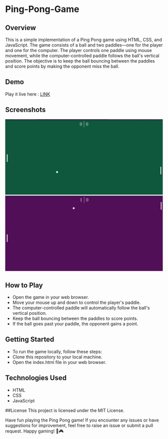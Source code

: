 # Ping-Pong-Game

## Overview
This is a simple implementation of a Ping Pong game using HTML, CSS, and JavaScript. The game consists of a ball and two paddles—one for the player and one for the computer. The player controls one paddle using mouse movement, while the computer-controlled paddle follows the ball's vertical position. The objective is to keep the ball bouncing between the paddles and score points by making the opponent miss the ball.

## Demo
Play it live here : [LINK](https://ping-pong-game-alpha.vercel.app/)


## Screenshots

![Start Screen](images/pp1.jpg)
![Game Screen](images/pp2.jpg)


## How to Play
- Open the game in your web browser.
- Move your mouse up and down to control the player's paddle.
- The computer-controlled paddle will automatically follow the ball's vertical position.
- Keep the ball bouncing between the paddles to score points.
- If the ball goes past your paddle, the opponent gains a point.

## Getting Started

- To run the game locally, follow these steps:
- Clone this repository to your local machine.
- Open the index.html file in your web browser.
## Technologies Used
- HTML
- CSS
- JavaScript


##License
This project is licensed under the MIT License.

Have fun playing the Ping Pong game! If you encounter any issues or have suggestions for improvement, feel free to raise an issue or submit a pull request. Happy gaming! 🏓🎮
